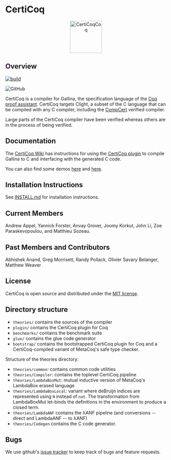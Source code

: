 
# CertiCoq

<p align="center">
<img src="https://certicoq.org/certicoq.png" alt="CertiCoqCoq" width="100px"/>
</p>

## Overview

[![build](https://github.com/CertiCoq/certicoq/actions/workflows/build.yml/badge.svg)](https://github.com/CertiCoq/certicoq/actions/workflows/build.yml)

![GitHub](https://img.shields.io/github/license/CertiCoq/certicoq)


CertiCoq is a compiler for Gallina, the specification language of the [Coq proof assistant](https://coq.inria.fr/refman/index.html). CertiCoq targets Clight, a subset of the C language that can be compiled with any C compiler, including the [CompCert](http://compcert.org) verified compiler.

Large parts of the CertiCoq compiler have been verified whereas others are in the process of being verified.

## Documentation

The [CertiCoq Wiki](https://github.com/PrincetonUniversity/certicoq/wiki) has instructions for using the [CertiCoq plugin](https://github.com/PrincetonUniversity/certicoq/wiki/The-CertiCoq-plugin) to compile Gallina to C and interfacing with the generated C code.

You can also find some demos [here](https://github.com/PrincetonUniversity/certicoq/blob/master/benchmarks/tests.v) and [here](https://github.com/PrincetonUniversity/certicoq/blob/master/benchmarks/axioms/tests.v).

## Installation Instructions

See [INSTALL.md](INSTALL.md)  for installation instructions.

## Current Members

Andrew Appel, Yannick Forster, Anvay Grover, Joomy Korkut, John Li, Zoe Paraskevopoulou, and Matthieu Sozeau.

## Past Members and Contributors

Abhishek Anand, Greg Morrisett, Randy Pollack, Olivier Savary Belanger, Matthew Weaver

## License 

CertiCoq is open source and distributed under the [MIT license](LICENSE.md).

## Directory structure

* `theories/` contains the sources of the compiler
* `plugin/` contains the CertiCoq plugin for Coq 
* `benchmarks/` contains the benchmark suite
* `glue/` contains the glue code generator
* `bootstrap/` contains the bootstrapped CertiCoq plugin for Coq and
  a CertiCoq-compiled variant of MetaCoq's safe type checker.

Structure of the theories directory:

* `theories/common`: contains common code utilities 
* `theories/Compiler`: contains the toplevel CertiCoq pipeline 
* `theories/LambdaBoxMut`: mutual inductive version of MetaCoq's LambdaBox erased language
* `theories/LambdaBoxLocal`: variant where deBruijn indices are represented using `N` instead of `nat`.
   The transformation from LambdaBoxMut let-binds the definitions in the environment to
   produce a closed term.
* `theories/LambdaANF` contains the λANF pipeline (and conversions -- direct and LambdaANF -- to λANF)
* `theories/Codegen` contains the C code generator.


## Bugs 

We use github's [issue tracker](https://github.com/PrincetonUniversity/certicoq/issues) to keep track of bugs and feature requests.
